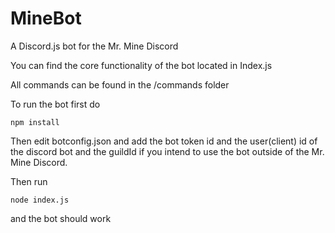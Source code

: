 # MineBot

A Discord.js bot for the Mr. Mine Discord

You can find the core functionality of the bot located in Index.js

All commands can be found in the /commands folder

To run the bot first do

`npm install`

Then edit botconfig.json and add the bot token id and the user(client) id of the discord bot and the guildId if you intend to use the bot outside of the Mr. Mine Discord.

Then run

`node index.js`

and the bot should work
